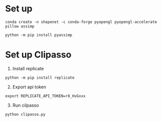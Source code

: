 # Set up
```
conda create -n shapenet -c conda-forge pyopengl pyopengl-accelerate pillow assimp
```

```
python -m pip install pyassimp
```

# Set up Clipasso

1. Install replicate
```
python -m pip install replicate
```

2. Export api token
```
export REPLICATE_API_TOKEN=r8_HvGxxx
```

3. Run cilpasso
```
python clipasso.py
```
